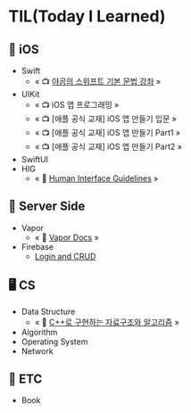 # TIL(Today I Learned)

## 📱 iOS
  - Swift
    - « 📺 [야곰의 스위프트 기본 문법 강좌]() »
  - UIKit
    - « 📺 iOS 앱 프로그래밍 »
    - « 📺 [애플 공식 교재] iOS 앱 만들기 입문 »
    - « 📺 [애플 공식 교재] iOS 앱 만들기 Part1 »
    - « 📺 [애플 공식 교재] iOS 앱 만들기 Part2 »
  - SwiftUI
  - HIG
    - « 📄 [Human Interface Guidelines]() »

## 🚀 Server Side
  - Vapor
    - « 📄 [Vapor Docs](/VaporDocs) »
  - Firebase
    - [Login and CRUD](/Firebase101)

## 🖥 CS
  - Data Structure
    -  « 📖 [C++로 구현하는 자료구조와 알고리즘]() »
  - Algorithm
  - Operating System
  -  Network

## 🔨 ETC
  - Book
